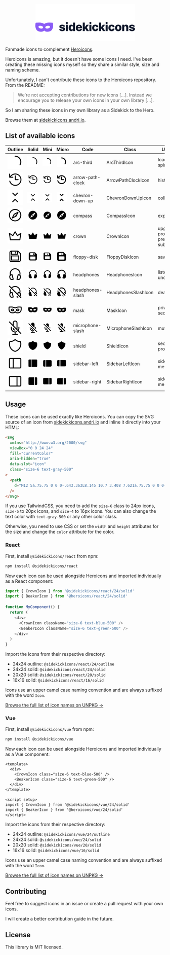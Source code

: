 <p align="center">
  <picture>
    <source media="(prefers-color-scheme: dark)" srcset=".github/logo-dark.svg">
    <source media="(prefers-color-scheme: light)" srcset=".github/logo-light.svg">
    <img alt="Sidekickicons" width="315" height="117" style="max-width: 100%" src=".github/logo-light.svg">
  </picture>
</p>

Fanmade icons to complement [Heroicons](https://github.com/tailwindlabs/heroicons).

Heroicons is amazing, but it doesn't have some icons I need. I've been creating these missing icons myself so they share a similar style, size and naming scheme.

Unfortunately, I can't contribute these icons to the Heroicons repository. From the README:

> We're not accepting contributions for new icons [...]. Instead we encourage you to release your own icons in your own library [...].

So I am sharing these icons in my own library as a Sidekick to the Hero.

Browse them at [sidekickicons.andri.io](https://sidekickicons.andri.io/).

## List of available icons

| Outline                                                      | Solid                                                      | Mini                                                       | Micro                                                      | Code             | Class               | Usage                            |
| ------------------------------------------------------------ | ---------------------------------------------------------- | ---------------------------------------------------------- | ---------------------------------------------------------- | ---------------- | ------------------- | -------------------------------- |
| ![arc-third.svg](src/24/outline/arc-third.svg)               | ![arc-third.svg](src/24/solid/arc-third.svg)               | ![arc-third.svg](src/20/solid/arc-third.svg)               | ![arc-third.svg](src/16/solid/arc-third.svg)               | arc-third        | ArcThirdIcon        | loading, spinner                 |
| ![arrow-path-clock.svg](src/24/outline/arrow-path-clock.svg) | ![arrow-path-clock.svg](src/24/solid/arrow-path-clock.svg) | ![arrow-path-clock.svg](src/20/solid/arrow-path-clock.svg) | ![arrow-path-clock.svg](src/16/solid/arrow-path-clock.svg) | arrow-path-clock | ArrowPathClockIcon  | history                          |
| ![chevron-down-up.svg](src/24/outline/chevron-down-up.svg)   | ![chevron-down-up.svg](src/24/solid/chevron-down-up.svg)   | ![chevron-down-up.svg](src/20/solid/chevron-down-up.svg)   | ![chevron-down-up.svg](src/16/solid/chevron-down-up.svg)   | chevron-down-up  | ChevronDownUpIcon   | collapse                         |
| ![compass.svg](src/24/outline/compass.svg)                   | ![compass.svg](src/24/solid/compass.svg)                   | ![compass.svg](src/20/solid/compass.svg)                   | ![compass.svg](src/16/solid/compass.svg)                   | compass          | CompassIcon         | explore                          |
| ![crown.svg](src/24/outline/crown.svg)                       | ![crown.svg](src/24/solid/crown.svg)                       | ![crown.svg](src/20/solid/crown.svg)                       | ![crown.svg](src/16/solid/crown.svg)                       | crown            | CrownIcon           | upgrade, pro, premium, subscribe |
| ![floppy-disk.svg](src/24/outline/floppy-disk.svg)           | ![floppy-disk.svg](src/24/solid/floppy-disk.svg)           | ![floppy-disk.svg](src/20/solid/floppy-disk.svg)           | ![floppy-disk.svg](src/16/solid/floppy-disk.svg)           | floppy-disk      | FloppyDiskIcon      | save                             |
| ![headphones.svg](src/24/outline/headphones.svg)             | ![headphones.svg](src/24/solid/headphones.svg)             | ![headphones.svg](src/20/solid/headphones.svg)             | ![headphones.svg](src/16/solid/headphones.svg)             | headphones       | HeadphonesIcon      | listen, undeafen                 |
| ![headphones-slash.svg](src/24/outline/headphones-slash.svg) | ![headphones-slash.svg](src/24/solid/headphones-slash.svg) | ![headphones-slash.svg](src/20/solid/headphones-slash.svg) | ![headphones-slash.svg](src/16/solid/headphones-slash.svg) | headphones-slash | HeadphonesSlashIcon | deafen                           |
| ![mask.svg](src/24/outline/mask.svg)                         | ![mask.svg](src/24/solid/mask.svg)                         | ![mask.svg](src/20/solid/mask.svg)                         | ![mask.svg](src/16/solid/mask.svg)                         | mask             | MaskIcon            | privacy, security                |
| ![microphone-slash.svg](src/24/outline/microphone-slash.svg) | ![microphone-slash.svg](src/24/solid/microphone-slash.svg) | ![microphone-slash.svg](src/20/solid/microphone-slash.svg) | ![microphone-slash.svg](src/16/solid/microphone-slash.svg) | microphone-slash | MicrophoneSlashIcon | mute                             |
| ![shield.svg](src/24/outline/shield.svg)                     | ![shield.svg](src/24/solid/shield.svg)                     | ![shield.svg](src/20/solid/shield.svg)                     | ![shield.svg](src/16/solid/shield.svg)                     | shield           | ShieldIcon          | security, protection             |
| ![sidebar-left.svg](src/24/outline/sidebar-left.svg)         | ![sidebar-left.svg](src/24/solid/sidebar-left.svg)         | ![sidebar-left.svg](src/20/solid/sidebar-left.svg)         | ![sidebar-left.svg](src/16/solid/sidebar-left.svg)         | sidebar-left     | SidebarLeftIcon     | sidebar, menu                    |
| ![sidebar-right.svg](src/24/outline/sidebar-right.svg)       | ![sidebar-right.svg](src/24/solid/sidebar-right.svg)       | ![sidebar-right.svg](src/20/solid/sidebar-right.svg)       | ![sidebar-right.svg](src/16/solid/sidebar-right.svg)       | sidebar-right    | SidebarRightIcon    | sidebar, menu                    |

## Usage

These icons can be used exactly like Heroicons. You can copy the SVG source of an icon from [sidekickicons.andri.io](https://sidekickicons.andri.io/) and inline it directly into your HTML:

```html
<svg
  xmlns="http://www.w3.org/2000/svg"
  viewBox="0 0 24 24"
  fill="currentColor"
  aria-hidden="true"
  data-slot="icon"
  class="size-6 text-gray-500"
>
  <path
    d="M12 5a.75.75 0 0 0-.643.363L8.145 10.7 3.408 7.621a.75.75 0 0 0-1.15.74l1.5 10A.75.75 0 0 0 4.5 19h15a.75.75 0 0 0 .742-.639l1.5-10a.75.75 0 0 0-1.15-.74L15.855 10.7l-3.212-5.336A.75.75 0 0 0 12 5Z"
  />
</svg>
```

If you use TailwindCSS, you need to add the `size-6` class to 24px icons, `size-5` to 20px icons, and `size-4` to 16px icons. You can also change the text color with `text-gray-500` or any other color class.

Otherwise, you need to use CSS or set the `width` and `height` attributes for the size and change the `color` attribute for the color.

### React

First, install `@sidekickicons/react` from npm:

```sh
npm install @sidekickicons/react
```

Now each icon can be used alongside Heroicons and imported individually as a React component:

```js
import { CrownIcon } from '@sidekickicons/react/24/solid'
import { BeakerIcon } from '@heroicons/react/24/solid'

function MyComponent() {
  return (
    <div>
      <CrownIcon className="size-6 text-blue-500" />
      <BeakerIcon className="size-6 text-green-500" />
    </div>
  )
}
```

Import the icons from their respective directory:

- 24x24 outline: `@sidekickicons/react/24/outline`
- 24x24 solid: `@sidekickicons/react/24/solid`
- 20x20 solid: `@sidekickicons/react/20/solid`
- 16x16 solid: `@sidekickicons/react/16/solid`

Icons use an upper camel case naming convention and are always suffixed with the word `Icon`.

[Browse the full list of icon names on UNPKG &rarr;](https://unpkg.com/browse/@sidekickicons/react/24/outline/)

### Vue

First, install `@sidekickicons/vue` from npm:

```sh
npm install @sidekickicons/vue
```

Now each icon can be used alongside Heroicons and imported individually as a Vue component:

```vue
<template>
  <div>
    <CrownIcon class="size-6 text-blue-500" />
    <BeakerIcon class="size-6 text-green-500" />
  </div>
</template>

<script setup>
import { CrownIcon } from '@sidekickicons/vue/24/solid'
import { BeakerIcon } from '@heroicons/vue/24/solid'
</script>
```

Import the icons from their respective directory:

- 24x24 outline: `@sidekickicons/vue/24/outline`
- 24x24 solid: `@sidekickicons/vue/24/solid`
- 20x20 solid: `@sidekickicons/vue/20/solid`
- 16x16 solid: `@sidekickicons/vue/16/solid`

Icons use an upper camel case naming convention and are always suffixed with the word `Icon`.

[Browse the full list of icon names on UNPKG &rarr;](https://unpkg.com/browse/@sidekickicons/vue/24/outline/)

## Contributing

Feel free to suggest icons in an issue or create a pull request with your own icons.

I will create a better contribution guide in the future.

## License

This library is MIT licensed.
